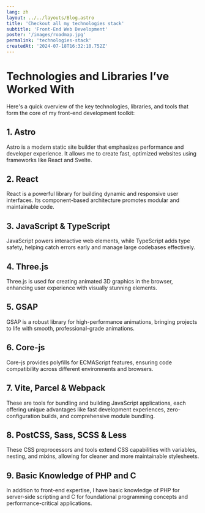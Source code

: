 ```yaml
---
lang: zh
layout: ../../layouts/Blog.astro
title: 'Checkout all my technologies stack'
subtitle: 'Front-End Web Development'
poster: '/images/roadmap.jpg'
permalink: 'technologies-stack'
createdAt: '2024-07-18T16:32:10.752Z'
---
```


# Technologies and Libraries I’ve Worked With

Here's a quick overview of the key technologies, libraries, and tools that form the core of my front-end development toolkit:

## 1. **Astro**

Astro is a modern static site builder that emphasizes performance and developer experience. It allows me to create fast, optimized websites using frameworks like React and Svelte.

## 2. **React**

React is a powerful library for building dynamic and responsive user interfaces. Its component-based architecture promotes modular and maintainable code.

## 3. **JavaScript & TypeScript**

JavaScript powers interactive web elements, while TypeScript adds type safety, helping catch errors early and manage large codebases effectively.

## 4. **Three.js**

Three.js is used for creating animated 3D graphics in the browser, enhancing user experience with visually stunning elements.

## 5. **GSAP**

GSAP is a robust library for high-performance animations, bringing projects to life with smooth, professional-grade animations.

## 6. **Core-js**

Core-js provides polyfills for ECMAScript features, ensuring code compatibility across different environments and browsers.

## 7. **Vite, Parcel & Webpack**

These are tools for bundling and building JavaScript applications, each offering unique advantages like fast development experiences, zero-configuration builds, and comprehensive module bundling.

## 8. **PostCSS, Sass, SCSS & Less**

These CSS preprocessors and tools extend CSS capabilities with variables, nesting, and mixins, allowing for cleaner and more maintainable stylesheets.

## 9. **Basic Knowledge of PHP and C**

In addition to front-end expertise, I have basic knowledge of PHP for server-side scripting and C for foundational programming concepts and performance-critical applications.
